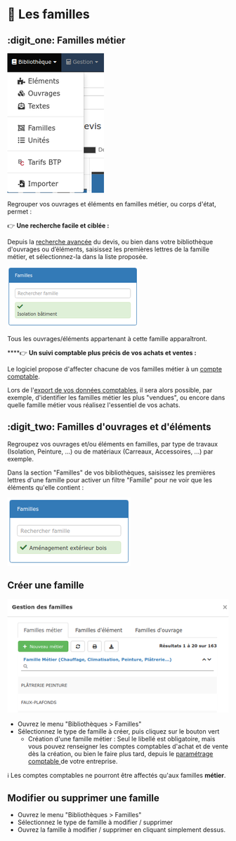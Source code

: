 # 📎 Les familles

## :digit_one: Familles métier

![](../../.gitbook/assets/screenshot-212-.png)



Regrouper vos ouvrages et éléments en familles métier, ou corps d'état, permet :

:point_right: **Une recherche facile et ciblée :** 

Depuis la [recherche avancée](../les-devis/saisir-un-devis/nouveau-devis/saisir-les-lignes-du-devis/le-menu-de-lignes.md#recherche-rapide-ou-avancee) du devis, ou bien dans votre bibliothèque d'ouvrages ou d’éléments, saisissez les premières lettres de la famille métier, et sélectionnez-la dans la liste proposée.

![](../../.gitbook/assets/screenshot-214-.png)

Tous les ouvrages/éléments appartenant à cette famille apparaîtront.



****:point_right: **Un suivi comptable plus précis de vos achats et ventes :**

Le logiciel propose d'affecter chacune de vos familles métier à un [compte comptable](../exports-comptables/parametrage-1/).

Lors de l'[export de vos données comptables](../exports-comptables/export.md), il sera alors possible, par exemple, d'identifier les familles métier les plus "vendues", ou encore dans quelle famille métier vous réalisez l'essentiel de vos achats.

## :digit_two: Familles d'ouvrages et d'éléments

Regroupez vos ouvrages et/ou éléments en familles, par type de travaux (Isolation, Peinture, ...) ou de matériaux (Carreaux, Accessoires, ...) par exemple.

Dans la section "Familles" de vos bibliothèques, saisissez les premières lettres d'une famille pour activer un filtre "Famille" pour ne voir que les éléments qu'elle contient :

![](../../.gitbook/assets/screenshot-213-.png)



## Créer une famille

![](../../.gitbook/assets/screenshot-215-.png)

* Ouvrez le menu "Bibliothèques > Familles"
* Sélectionnez le type de famille à créer, puis cliquez sur le bouton vert
  * Création d'une famille métier : Seul le libellé est obligatoire, mais vous pouvez renseigner les comptes comptables d'achat et de vente dès la création, ou bien le faire plus tard, depuis le [paramétrage comptable ](../exports-comptables/parametrage-1/)de votre entreprise.

:information_source: Les comptes comptables ne pourront être affectés qu'aux familles **métier**. 



## Modifier ou supprimer une famille

* Ouvrez le menu "Bibliothèques > Familles"
* Sélectionnez le type de famille à modifier / supprimer
* Ouvrez la famille à modifier / supprimer en cliquant simplement dessus.
